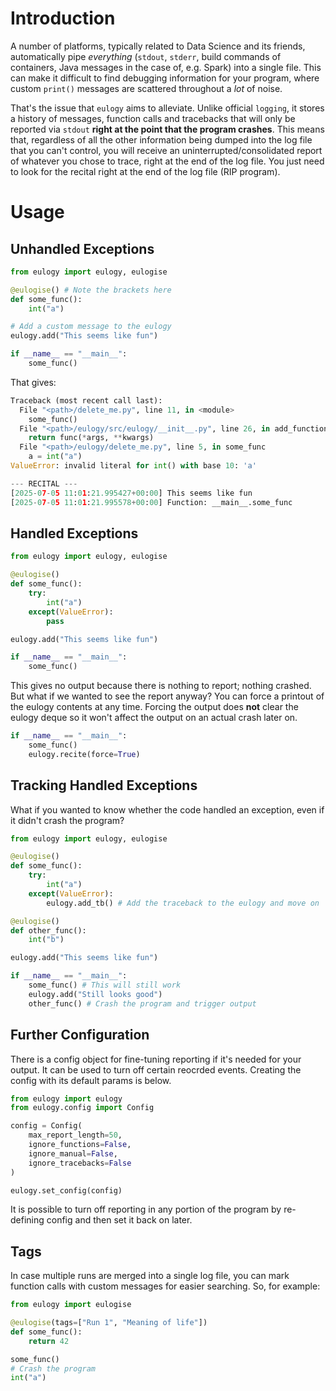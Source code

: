 # Introduction
A number of platforms, typically related to Data Science and its friends, automatically pipe _everything_ (`stdout`, `stderr`, build commands of containers, Java messages in the case of, e.g. Spark) into a single file. This can make it difficult to find debugging information for your program, where custom `print()` messages are scattered throughout a _lot_ of noise.

That's the issue that `eulogy` aims to alleviate. Unlike official `logging`, it stores a history of messages, function calls and tracebacks that will only be reported via `stdout` **right at the point that the program crashes**. This means that, regardless of all the other information being dumped into the log file that you can't control, you will receive an uninterrupted/consolidated report of whatever you chose to trace, right at the end of the log file. You just need to look for the recital right at the end of the log file (RIP program).

# Usage

## Unhandled Exceptions
```python
from eulogy import eulogy, eulogise

@eulogise() # Note the brackets here
def some_func():
    int("a")

# Add a custom message to the eulogy
eulogy.add("This seems like fun")

if __name__ == "__main__":
    some_func()
```

That gives:
```python
Traceback (most recent call last):
  File "<path>/delete_me.py", line 11, in <module>
    some_func()
  File "<path>/eulogy/src/eulogy/__init__.py", line 26, in add_function_log
    return func(*args, **kwargs)
  File "<path>/eulogy/delete_me.py", line 5, in some_func
    a = int("a")
ValueError: invalid literal for int() with base 10: 'a'

--- RECITAL ---
[2025-07-05 11:01:21.995427+00:00] This seems like fun
[2025-07-05 11:01:21.995578+00:00] Function: __main__.some_func
```

## Handled Exceptions
```python
from eulogy import eulogy, eulogise

@eulogise()
def some_func():
    try:
        int("a")
    except(ValueError):
        pass

eulogy.add("This seems like fun")

if __name__ == "__main__":
    some_func()
```
This gives no output because there is nothing to report; nothing crashed. But what if we wanted to see the report anyway? You can force a printout of the eulogy contents at any time. Forcing the output does **not** clear the eulogy deque so it won't affect the output on an actual crash later on.
```python
if __name__ == "__main__":
    some_func()
    eulogy.recite(force=True)
```

## Tracking Handled Exceptions
What if you wanted to know whether the code handled an exception, even if it didn't crash the program?
```python
from eulogy import eulogy, eulogise

@eulogise()
def some_func():
    try:
        int("a")
    except(ValueError):
        eulogy.add_tb() # Add the traceback to the eulogy and move on

@eulogise()
def other_func():
    int("b")

eulogy.add("This seems like fun")

if __name__ == "__main__":
    some_func() # This will still work
    eulogy.add("Still looks good")
    other_func() # Crash the program and trigger output
```

## Further Configuration
There is a config object for fine-tuning reporting if it's needed for your output. It can be used to turn off certain reocrded events. Creating the config with its default params is below.

```python
from eulogy import eulogy
from eulogy.config import Config

config = Config(
    max_report_length=50,
    ignore_functions=False,
    ignore_manual=False,
    ignore_tracebacks=False
)

eulogy.set_config(config)
```
It is possible to turn off reporting in any portion of the program by re-defining config and then set it back on later.

## Tags
In case multiple runs are merged into a single log file, you can mark function calls with custom messages for easier searching. So, for example:
```python
from eulogy import eulogise

@eulogise(tags=["Run 1", "Meaning of life"])
def some_func():
    return 42

some_func()
# Crash the program
int("a")
```
